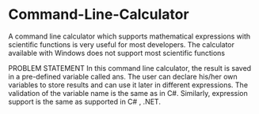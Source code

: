 # Command-Line-Calculator
A command line calculator which supports mathematical expressions with scientific functions is very useful for most developers. The calculator available with Windows does not support most scientific functions

PROBLEM STATEMENT
In this command line calculator, the result is saved in a pre-defined variable called ans. The user can declare his/her own variables to store results and can use it later in different expressions. The validation of the variable name is the same as in C#. Similarly, expression support is the same as supported in C# , .NET.
